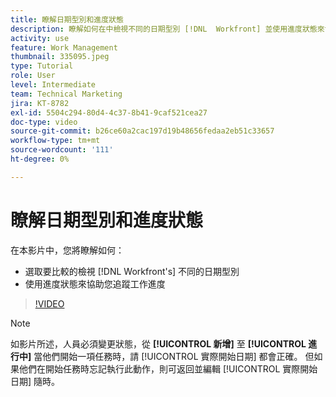 ```yaml
---
title: 瞭解日期型別和進度狀態
description: 瞭解如何在中檢視不同的日期型別 [!DNL  Workfront] 並使用進度狀態來協助您追蹤工作進度。
activity: use
feature: Work Management
thumbnail: 335095.jpeg
type: Tutorial
role: User
level: Intermediate
team: Technical Marketing
jira: KT-8782
exl-id: 5504c294-80d4-4c37-8b41-9caf521cea27
doc-type: video
source-git-commit: b26ce60a2cac197d19b48656fedaa2eb51c33657
workflow-type: tm+mt
source-wordcount: '111'
ht-degree: 0%

---
```


# 瞭解日期型別和進度狀態

在本影片中，您將瞭解如何：

* 選取要比較的檢視 [!DNL Workfront's] 不同的日期型別
* 使用進度狀態來協助您追蹤工作進度

>[!VIDEO](https://video.tv.adobe.com/v/335095/?quality=12&learn=on)

>[!NOTE]
>
>如影片所述，人員必須變更狀態，從 **[!UICONTROL 新增]** 至 **[!UICONTROL 進行中]** 當他們開始一項任務時，請 [!UICONTROL 實際開始日期] 都會正確。 但如果他們在開始任務時忘記執行此動作，則可返回並編輯 [!UICONTROL 實際開始日期] 隨時。


<!---
Task progress status overview
Definitions for the project, task, and issue dates within Workfront
Project timelines
--->
